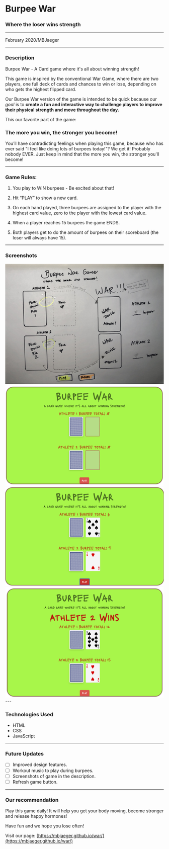 # Burpee War
### Where the loser wins strength

---

February 2020/MBJaeger

---

### Description

Burpee War - A Card game where it's all about winning strength!

This game is inspired by the conventional War Game, where there are two players, one full deck of cards and chances to win or lose, depending on who gets the highest flipped card.

Our Burpee War version of the game is intended to be quick because our *goal* is to **create a fun and interactive way to challenge players to improve their physical strength and move throughout the day.** 

This our favorite part of the game: 

### **The more you win, the stronger you become!**

You’ll have contradicting feelings when playing this game, because who has ever said "I feel like doing lots of burpees today!"? We get it! Probably nobody EVER. Just keep in mind that the more you win, the stronger you'll become!

---

### Game Rules:

1) You play to WIN burpees - Be excited about that! 

 2) Hit “PLAY” to show a new card. 

3) On each hand played, three burpees are assigned to the player with the highest card value, zero to the player with the lowest card value. 

4) When a player reaches 15 burpees the game ENDS.

 6) Both players get to do the amount of burpees on their scoreboard (the loser will always have 15).

---

### Screenshots
<img src="images/wireframe.jpeg">
<img src="images/War Screenshots/warShot1.png">
<img src="images/War Screenshots/warShot2.png">
<img src="images/War Screenshots/warShot3.png">
---

### Technologies Used

- HTML
- CSS
- JavaScript

---

### Future Updates

- [ ]  Improved design features.
- [ ]  Workout music to play during burpees.
- [ ]  Screenshots of game in the description.
- [ ]  Refresh game button.

---

### Our recommendation

Play this game daily! It will help you get your body moving, become stronger and release happy hormones!

Have fun and we hope you lose often!

Visit our page: [https://mbjaeger.github.io/war/](https://mbjaeger.github.io/war/)